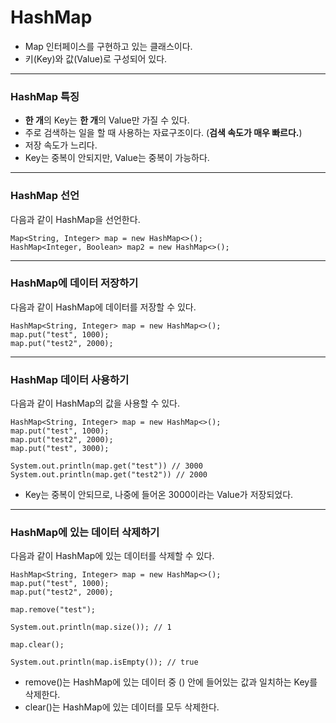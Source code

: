 # HashMap
- Map 인터페이스를 구현하고 있는 클래스이다.
- 키(Key)와 값(Value)로 구성되어 있다.
***
### HashMap 특징
- **한 개**의 Key는 **한 개**의 Value만 가질 수 있다.
- 주로 검색하는 일을 할 때 사용하는 자료구조이다. (**검색 속도가 매우 빠르다.**)
- 저장 속도가 느리다.
- Key는 중복이 안되지만, Value는 중복이 가능하다.
***
### HashMap 선언
다음과 같이 HashMap을 선언한다.
```
Map<String, Integer> map = new HashMap<>();
HashMap<Integer, Boolean> map2 = new HashMap<>();
```
***
### HashMap에 데이터 저장하기
다음과 같이 HashMap에 데이터를 저장할 수 있다.
```
HashMap<String, Integer> map = new HashMap<>();
map.put("test", 1000);
map.put("test2", 2000);
```
***
### HashMap 데이터 사용하기
다음과 같이 HashMap의 값을 사용할 수 있다.
```
HashMap<String, Integer> map = new HashMap<>();
map.put("test", 1000);
map.put("test2", 2000);
map.put("test", 3000);

System.out.println(map.get("test")) // 3000
System.out.println(map.get("test2")) // 2000
```
- Key는 중복이 안되므로, 나중에 들어온 3000이라는 Value가 저장되었다.
***
### HashMap에 있는 데이터 삭제하기
다음과 같이 HashMap에 있는 데이터를 삭제할 수 있다.
```
HashMap<String, Integer> map = new HashMap<>();
map.put("test", 1000);
map.put("test2", 2000);

map.remove("test");

System.out.println(map.size()); // 1

map.clear();

System.out.println(map.isEmpty()); // true
```
- remove()는 HashMap에 있는 데이터 중 () 안에 들어있는 값과 일치하는 Key를 삭제한다.  
- clear()는 HashMap에 있는 데이터를 모두 삭제한다.
